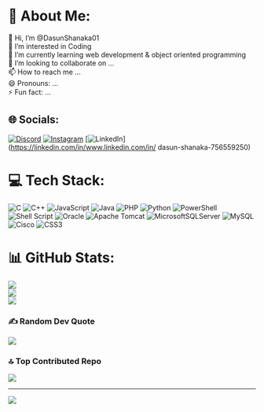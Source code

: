 # 💫 About Me:
👋 Hi, I’m @DasunShanaka01<br>👀 I’m interested in Coding<br>🌱 I’m currently learning web development & object oriented programming<br>💞️ I’m looking to collaborate on ...<br>📫 How to reach me ...<br>😄 Pronouns: ...<br>⚡ Fun fact: ...


## 🌐 Socials:
[![Discord](https://img.shields.io/badge/Discord-%237289DA.svg?logo=discord&logoColor=white)](https://discord.gg/Dasun#9668) [![Instagram](https://img.shields.io/badge/Instagram-%23E4405F.svg?logo=Instagram&logoColor=white)](https://instagram.com/https://www.instagram.com/dasun_shanaka01?igsh=MXM1YnUwbmpybXFtNQ== ) [![LinkedIn](https://img.shields.io/badge/LinkedIn-%230077B5.svg?logo=linkedin&logoColor=white)](https://linkedin.com/in/www.linkedin.com/in/ dasun-shanaka-756559250) 

# 💻 Tech Stack:
![C](https://img.shields.io/badge/c-%2300599C.svg?style=for-the-badge&logo=c&logoColor=white) ![C++](https://img.shields.io/badge/c++-%2300599C.svg?style=for-the-badge&logo=c%2B%2B&logoColor=white) ![JavaScript](https://img.shields.io/badge/javascript-%23323330.svg?style=for-the-badge&logo=javascript&logoColor=%23F7DF1E) ![Java](https://img.shields.io/badge/java-%23ED8B00.svg?style=for-the-badge&logo=openjdk&logoColor=white) ![PHP](https://img.shields.io/badge/php-%23777BB4.svg?style=for-the-badge&logo=php&logoColor=white) ![Python](https://img.shields.io/badge/python-3670A0?style=for-the-badge&logo=python&logoColor=ffdd54) ![PowerShell](https://img.shields.io/badge/PowerShell-%235391FE.svg?style=for-the-badge&logo=powershell&logoColor=white) ![Shell Script](https://img.shields.io/badge/shell_script-%23121011.svg?style=for-the-badge&logo=gnu-bash&logoColor=white) ![Oracle](https://img.shields.io/badge/Oracle-F80000?style=for-the-badge&logo=oracle&logoColor=white) ![Apache Tomcat](https://img.shields.io/badge/apache%20tomcat-%23F8DC75.svg?style=for-the-badge&logo=apache-tomcat&logoColor=black) ![MicrosoftSQLServer](https://img.shields.io/badge/Microsoft%20SQL%20Server-CC2927?style=for-the-badge&logo=microsoft%20sql%20server&logoColor=white) ![MySQL](https://img.shields.io/badge/mysql-4479A1.svg?style=for-the-badge&logo=mysql&logoColor=white) ![Cisco](https://img.shields.io/badge/cisco-%23049fd9.svg?style=for-the-badge&logo=cisco&logoColor=black) ![CSS3](https://img.shields.io/badge/css3-%231572B6.svg?style=for-the-badge&logo=css3&logoColor=white)
# 📊 GitHub Stats:
![](https://github-readme-stats.vercel.app/api?username=DasunShanaka01&theme=blue-green&hide_border=true&include_all_commits=false&count_private=true)<br/>
![](https://github-readme-streak-stats.herokuapp.com/?user=DasunShanaka01&theme=blue-green&hide_border=true)<br/>
![](https://github-readme-stats.vercel.app/api/top-langs/?username=DasunShanaka01&theme=blue-green&hide_border=true&include_all_commits=false&count_private=true&layout=compact)

### ✍️ Random Dev Quote
![](https://quotes-github-readme.vercel.app/api?type=horizontal&theme=radical)

### 🔝 Top Contributed Repo
![](https://github-contributor-stats.vercel.app/api?username=DasunShanaka01&limit=5&theme=dark&combine_all_yearly_contributions=true)

---
[![](https://visitcount.itsvg.in/api?id=DasunShanaka01&icon=0&color=0)](https://visitcount.itsvg.in)

<!-- Proudly created with GPRM ( https://gprm.itsvg.in ) -->
